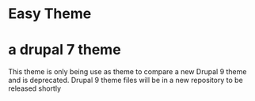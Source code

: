 # Easy Theme
# a drupal 7 theme

This theme is only being use as theme to compare a new Drupal 9 theme and is deprecated. 
Drupal 9 theme files will be in a new repository to be released shortly
